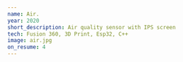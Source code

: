 ```yaml
---
name: Air.
year: 2020
short_description: Air quality sensor with IPS screen
tech: Fusion 360, 3D Print, Esp32, C++
image: air.jpg
on_resume: 4
---
```


